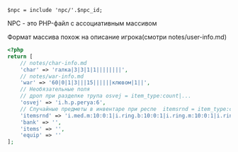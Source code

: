 `$npc = include 'npc/'.$npc_id;`

NPC - это PHP-файл с ассоциативным массивом

Формат массива похож на описание игрока(смотри notes/user-info.md)

```php
<?php
return [
    // notes/char-info.md
    'char' => 'гaлкa|3|3|1|1||||||||',
    // notes/war-info.md
    'war' => '60|0|1|3|||15||||||клювoм|1||',
    // Необязательные поля
    // дроп при разделке трупа osvej = item_type:count|...
    'osvej' => 'i.h.p.perya:6',
    // Случайные предметы в инвентаре при респе  itemsrnd = item_type:chance:min_count:max_count|...
    'itemsrnd' => 'i.med.m:10:0:1|i.ring.b:10:0:1|i.ring.m:10:0:1|i.ring.l:10:0:1',
    'bank' => '',
    'items' => '',
    'equip' => ''
];
```